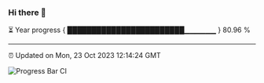### Hi there 👋

⏳ Year progress { ████████████████████████▁▁▁▁▁▁ } 80.96 %

---

⏰ Updated on Mon, 23 Oct 2023 12:14:24 GMT

![Progress Bar CI](https://github.com/Shyam-Makwana/GitHub-Actions-Demo/workflows/Progress%20Bar%20CI/badge.svg)

